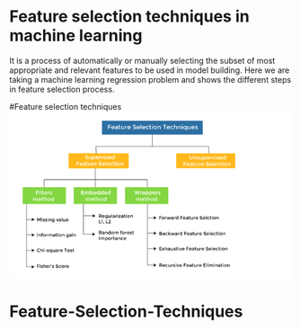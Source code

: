 # Feature selection techniques in machine learning

It is a process of automatically or manually selecting the subset of most appropriate and relevant features to be used in model building.
Here we are taking a machine learning regression problem and shows the different steps in feature selection process.

#Feature selection techniques
![Alt text](feature_selection_techniques.png?raw=true "feature selection techniques in machine learning")
# Feature-Selection-Techniques
